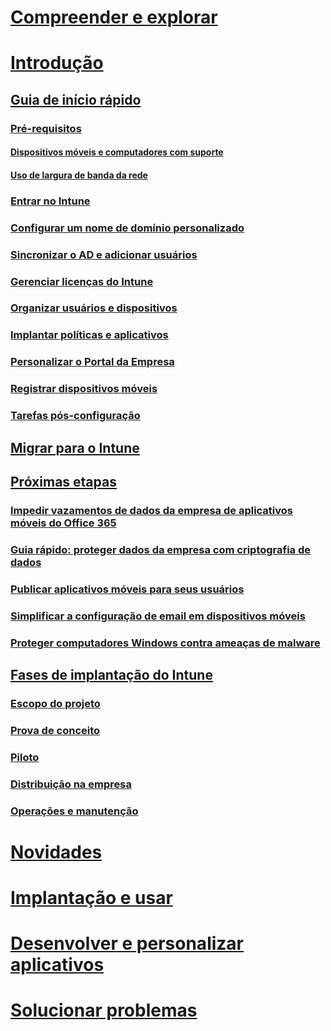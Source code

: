 # [Compreender e explorar](/intune/understand-explore/introduction-to-microsoft-intune)
# [Introdução](get-started.md)
## [Guia de início rápido](start-with-a-paid-subscription-to-microsoft-intune.md)
### [Pré-requisitos](what-to-know-before-you-start-microsoft-intune.md)
#### [Dispositivos móveis e computadores com suporte](supported-mobile-devices-and-computers.md)
#### [Uso de largura de banda da rede](network-bandwidth-use.md)
### [Entrar no Intune](start-with-a-paid-subscription-to-microsoft-intune-step-1.md)
### [Configurar um nome de domínio personalizado](start-with-a-paid-subscription-to-microsoft-intune-step-2.md)
### [Sincronizar o AD e adicionar usuários](start-with-a-paid-subscription-to-microsoft-intune-step-3.md)
### [Gerenciar licenças do Intune](start-with-a-paid-subscription-to-microsoft-intune-step-4.md)
### [Organizar usuários e dispositivos](start-with-a-paid-subscription-to-microsoft-intune-step-5.md)
### [Implantar políticas e aplicativos](start-with-a-paid-subscription-to-microsoft-intune-step-6.md)
### [Personalizar o Portal da Empresa](start-with-a-paid-subscription-to-microsoft-intune-step-7.md)
### [Registrar dispositivos móveis](start-with-a-paid-subscription-to-microsoft-intune-step-8.md)
### [Tarefas pós-configuração](post-configuration-tasks.md)
## [Migrar para o Intune](migrate-to-intune.md)
## [Próximas etapas](prevent-company-data-leaks-from-Office-365-mobile-apps.md)
### [Impedir vazamentos de dados da empresa de aplicativos móveis do Office 365](prevent-company-data-leaks-from-Office-365-mobile-apps.md)
### [Guia rápido: proteger dados da empresa com criptografia de dados](protect-data-encryption.md)
### [Publicar aplicativos móveis para seus usuários](publish-mobile-apps-to-users.md)
### [Simplificar a configuração de email em dispositivos móveis](simplify-email-configuration-on-mobile-devices.md)
### [Proteger computadores Windows contra ameaças de malware](protect-pcs-against-malware-threats.md)
## [Fases de implantação do Intune](rollout-phases-for-microsoft-intune-deployment.md)
### [Escopo do projeto](project-scope.md)
### [Prova de conceito](proof-of-concept.md)
### [Piloto](pilot.md)
### [Distribuição na empresa](enterprise-rollout.md)
### [Operações e manutenção](operations-and-maintenance.md)
# [Novidades](/intune/whats-new/whats-new-in-microsoft-intune)
# [Implantação e usar](/intune/deploy-use/overview-of-device-and-app-lifecycles-in-microsoft-intune)
# [Desenvolver e personalizar aplicativos](/intune/develop/intune-app-sdk)
# [Solucionar problemas](/intune/troubleshoot/general-troubleshooting-tips-for-microsoft-intune)


<!--HONumber=Nov16_HO4-->


